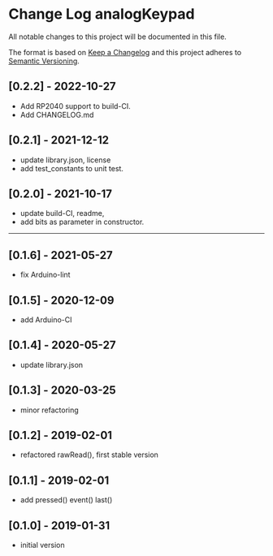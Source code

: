 # Change Log analogKeypad

All notable changes to this project will be documented in this file.

The format is based on [Keep a Changelog](http://keepachangelog.com/)
and this project adheres to [Semantic Versioning](http://semver.org/).


## [0.2.2] - 2022-10-27
- Add RP2040 support to build-CI.
- Add CHANGELOG.md

## [0.2.1] - 2021-12-12
- update library.json, license
- add test_constants to unit test.

## [0.2.0] - 2021-10-17
- update build-CI, readme,
- add bits as parameter in constructor.

----

## [0.1.6] - 2021-05-27
- fix Arduino-lint

## [0.1.5] - 2020-12-09
- add Arduino-CI

## [0.1.4] - 2020-05-27
- update library.json

## [0.1.3] - 2020-03-25
 - minor refactoring

## [0.1.2] - 2019-02-01
- refactored rawRead(), first stable version

## [0.1.1] - 2019-02-01
- add pressed() event() last()

## [0.1.0] - 2019-01-31
- initial version
